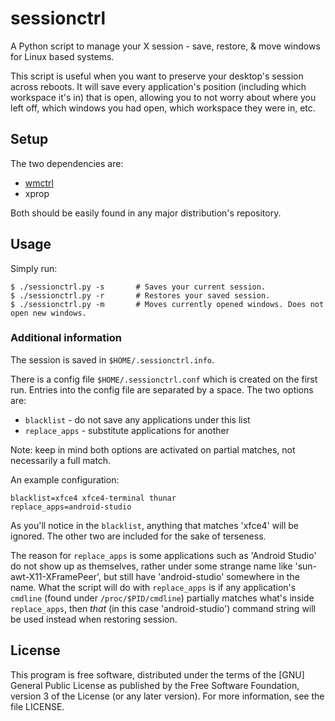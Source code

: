 # sessionctrl
A Python script to manage your X session - save, restore, &amp; move windows for Linux
based systems.

This script is useful when you want to preserve your desktop's session across reboots.
It will save every application's position (including which workspace it's in) that is
open, allowing you to not worry about where you left off, which windows you had open,
which workspace they were in, etc.

## Setup

The two dependencies are:

 - [wmctrl](https://sites.google.com/site/tstyblo/wmctrl)
 - xprop

Both should be easily found in any major distribution's repository.

## Usage

Simply run:

```shell
$ ./sessionctrl.py -s       # Saves your current session.
$ ./sessionctrl.py -r       # Restores your saved session.
$ ./sessionctrl.py -m       # Moves currently opened windows. Does not open new windows.
```

### Additional information

The session is saved in `$HOME/.sessionctrl.info`.

There is a config file `$HOME/.sessionctrl.conf` which is created on the first
run. Entries into the config file are separated by a space. The two options
are:

 - `blacklist`    - do not save any applications under this list
 - `replace_apps` - substitute applications for another

Note: keep in mind both options are activated on partial matches, not necessarily
a full match.

An example configuration:

```
blacklist=xfce4 xfce4-terminal thunar
replace_apps=android-studio
```

As you'll notice in the `blacklist`, anything that matches 'xfce4' will be
ignored. The other two are included for the sake of terseness.

The reason for `replace_apps` is some applications such as 'Android Studio' do
not show up as themselves, rather under some strange name like
'sun-awt-X11-XFramePeer', but still have 'android-studio' somewhere in the
name. What the script will do with `replace_apps` is if any application's
`cmdline` (found under `/proc/$PID/cmdline`) partially matches what's inside
`replace_apps`, then *that* (in this case 'android-studio') command string will
be used instead when restoring session.


## License

This program is free software, distributed under the terms of the [GNU] General
Public License as published by the Free Software Foundation, version 3 of the
License (or any later version).  For more information, see the file LICENSE.
